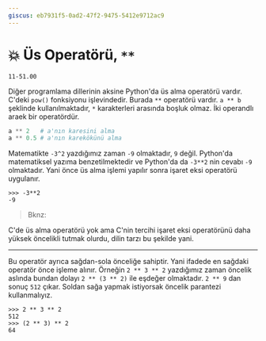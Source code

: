 ```yaml
---
giscus: eb7931f5-0ad2-47f2-9475-5412e9712ac9
---
```


# 💥 Üs Operatörü, `**`

`11-51.00`

Diğer programlama dillerinin aksine Python'da üs alma operatörü vardır. C'deki
`pow()` fonksiyonu işlevindedir. Burada `**` operatörü vardır. `a ** b` şeklinde
kullanılmaktadır, `*` karakterleri arasında boşluk olmaz. İki operandlı araek
bir operatördür.

```python
a ** 2   # a'nın karesini alma
a ** 0.5 # a'nın karekökünü alma
```

Matematikte `-3^2` yazdığımız zaman `-9` olmaktadır, `9` değil. Python'da
matematiksel yazıma benzetilmektedir ve Python'da da `-3**2` nin cevabı `-9`
olmaktadır. Yani önce üs alma işlemi yapılır sonra işaret eksi operatörü
uygulanır.

```text
>>> -3**2
-9
```

> Bknz: [](operator-oncelikleri.md)

C'de üs alma operatörü yok ama C'nin tercihi işaret eksi operatörünü daha yüksek
öncelikli tutmak olurdu, dilin tarzı bu şekilde yani.

---

Bu operatör ayrıca sağdan-sola önceliğe sahiptir. Yani ifadede en sağdaki
operatör önce işleme alınır. Örneğin `2 ** 3 ** 2` yazdığımız zaman öncelik
aslında bundan dolayı `2 ** (3 ** 2)` ile eşdeğer olmaktadır. `2 ** 9` dan sonuç
`512` çıkar. Soldan sağa yapmak istiyorsak öncelik parantezi kullanmalıyız.

```text
>>> 2 ** 3 ** 2
512
>>> (2 ** 3) ** 2
64
```
